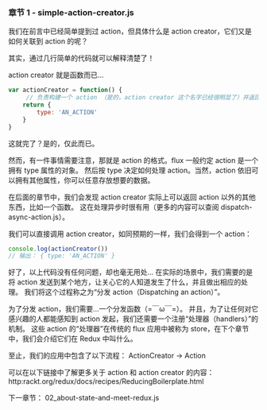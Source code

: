 ### 章节 1 - simple-action-creator.js

 我们在前言中已经简单提到过 action，但具体什么是 action creator，它们又是如何关联到 action 的呢？

 其实，通过几行简单的代码就可以解释清楚了！

action creator 就是函数而已...
```js
var actionCreator = function() {
     // 负责构建一个 action （是的，action creator 这个名字已经很明显了）并返回它
    return {
        type: 'AN_ACTION'
    }
}
```


这就完了？是的，仅此而已。

 然而，有一件事情需要注意，那就是 action 的格式。flux 一般约定 action 是一个拥有 type 属性的对象。
 然后按 type 决定如何处理 action。当然，action 依旧可以拥有其他属性，你可以任意存放想要的数据。

 在后面的章节中，我们会发现 action creator 实际上可以返回 action 以外的其他东西，比如一个函数。
 这在处理异步时很有用（更多的内容可以查阅 dispatch-async-action.js）。

 我们可以直接调用 action creator，如同预期的一样，我们会得到一个 action：
 ```js
console.log(actionCreator())
 // 输出： { type: 'AN_ACTION' }
```


 好了，以上代码没有任何问题，却也毫无用处...
 在实际的场景中，我们需要的是将 action 发送到某个地方，让关心它的人知道发生了什么，并且做出相应的处理。
 我们将这个过程称之为“分发 action（Dispatching an action）”。

 为了分发 action，我们需要...一个分发函数（=￣ω￣=）。
 并且，为了让任何对它感兴趣的人都能感知到 action 发起，我们还需要一个注册“处理器（handlers）”的机制。
 这些 action 的“处理器”在传统的 flux 应用中被称为 store，在下个章节中，我们会介绍它们在 Redux 中叫什么。

 至止，我们的应用中包含了以下流程：
 ActionCreator -> Action

 可以在以下链接中了解更多关于 action 和 action creator 的内容：
 http:rackt.org/redux/docs/recipes/ReducingBoilerplate.html

 下一章节： 02_about-state-and-meet-redux.js
